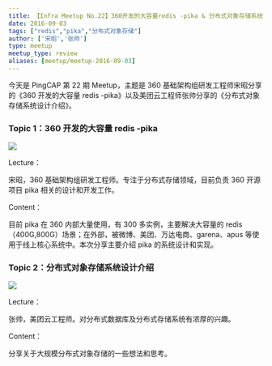 ```yaml
---
title: 【Infra Meetup No.22】360开发的大容量redis -pika & 分布式对象存储系统设计介绍
date: 2016-09-03
tags: ["redis","pika","分布式对象存储"]
author: ['宋昭','张帅']
type: meetup
meetup_type: review
aliases: [meetup/meetup-2016-09-03]
---
```


今天是 PingCAP 第 22 期 Meetup，主题是 360 基础架构组研发工程师宋昭分享的《360 开发的大容量 redis -pika》以及美团云工程师张帅分享的《分布式对象存储系统设计介绍》。

### Topic 1：360 开发的大容量 redis -pika

![](http://upload-images.jianshu.io/upload_images/542677-d1bbcb22522170a9?imageMogr2/auto-orient/strip%7CimageView2/2/w/1240) 

Lecture： 

宋昭，360 基础架构组研发工程师。专注于分布式存储领域，目前负责 360 开源项目 pika 相关的设计和开发工作。

Content：

目前 pika 在 360 内部大量使用，有 300 多实例，主要解决大容量的 redis（400G,800G）场景；在外部，被微博、美团、万达电商、garena、apus 等使用于线上核心系统中。本次分享主要介绍 pika 的系统设计和实现。

### Topic 2：分布式对象存储系统设计介绍

![](http://upload-images.jianshu.io/upload_images/542677-695a2928c7e9de74?imageMogr2/auto-orient/strip%7CimageView2/2/w/1240)

Lecture：  

张帅，美团云工程师。对分布式数据库及分布式存储系统有浓厚的兴趣。

Content：

分享关于大规模分布式对象存储的一些想法和思考。



